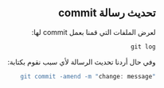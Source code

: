 <div dir = "rtl">


## تحديث رسالة commit

لعرض الملفات التي قمنا بعمل commit لها:
```c#
git log
```
وفي حال أردنا تحديث الرسالة لأي سبب نقوم بكتابة:
```c#
"git commit -amend -m "change: message
```
</div>
